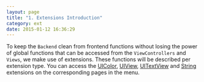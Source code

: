 ```yaml
---
layout: page
title: "1. Extensions Introduction"
category: ext
date: 2015-01-12 16:36:29
---
```


To keep the `Backend` clean from frontend functions without losing the power of global functions that can be accessed from the `ViewControllers` and `Views`, we make use of extensions. These functions will be described per extension type. You can access the [UIColor](extensions-uicolor.html), [UIView](extensions-uiview.html), [UITextView](extensions-uitextview.html) and [String](extensions-string.html) extensions on the corresponding pages in the menu.
